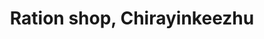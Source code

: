 ---
title: "Ration shop, Chirayinkeezhu"
url: /attingal/ration-shop-chirayinkeezhu/
shop: Lebensmittel
---